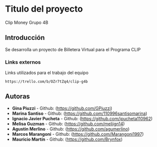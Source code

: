 # Titulo del proyecto

Clip Money Grupo 4B

## Introducción

Se desarrolla un proyecto de Billetera Virtual para el Programa CLIP

### Links externos

Links utilizados para el trabajo del equipo

```
https://trello.com/b/OZr7tZq4/clip-g4b
```

## Autoras

* **Gina Piuzzi** - Github: (https://github.com/GPiuzzi)
* **Marina Santiso** - Github: (https://github.com/110996santisomarina)
* **Ignacio Javier Pucheta** - Github: (https://github.com/ipucheta110962)
* **Melisa Guzman** - Github: (https://github.com/meliign14)
* **Agustin Merlino** - Github: (https://github.com/agumerlino)
* **Marcos Marangoni** - Github: (https://github.com/Marangoni1997)
* **Mauricio Martín** -  Github: (https://github.com/Brynfox)


